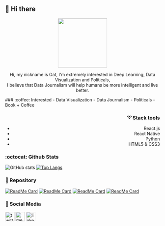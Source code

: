 ## :bookmark: Hi there
<p align="center"><img src="https://octodex.github.com/images/daftpunktocat-thomas.gif" height="160px" width="160px"></p>

<p align="center"> Hi, my nickname is Oat, I'm extremely interested in Deep Learning, Data Visualization and Politicals, <br/> I believe that Data Journalism will help humans be more intelligent and live better.
</p>

<div>
  <div align="left">
### :coffee: Interested 
- Data Visualization
- Data Journalism
- Politicals
- Book + Coffee
   </div>
    <div align="right">

### :curly_loop: Stack tools 
- React.js
- React Native
- Python
- HTML5 & CSS3 
</div>
</div>

### :octocat: Github Stats

![GitHub stats](https://github-readme-stats.vercel.app/api?username=khawoat6&show_icons=true&hide=issues&theme=buefy&count_private=false&icon_color=5c6bc0&include_all_commits=false)
[![Top Langs](https://github-readme-stats.vercel.app/api/top-langs/?username=khawoat6&layout=compact&theme=buefy)](https://github.com/anuraghazra/github-readme-stats)

### :electric_plug: Repository
<!--
<a href="https://github.com/Khawoat6/todolist-application">
  <img align="center" src="https://github-readme-stats.vercel.app/api/pin/?username=khawoat6&repo=todolist-application" />
</a>
<a href="https://github.com/Khawoat6/covid19-tracker">
  <img align="center" src="https://github-readme-stats.vercel.app/api/pin/?username=khawoat6&repo=covid19-tracker" />
</a>
<a href="https://github.com/Khawoat6/covid19-tracker-v3">
  <img align="center" src="https://github-readme-stats.vercel.app/api/pin/?username=khawoat6&repo=covid19-tracker-v3" />
</a>
<a href="https://github.com/Khawoat6/todolists-application">
  <img align="center" src="https://github-readme-stats.vercel.app/api/pin/?username=khawoat6&repo=todolists-application" />
</a>
-->

[![ReadMe Card](https://github-readme-stats.vercel.app/api/pin/?username=khawoat6&repo=covid19-tracker&theme=buefy&icon_color=5c6bc0)](https://github.com/Khawoat6/covid19-tracker)
[![ReadMe Card](https://github-readme-stats.vercel.app/api/pin/?username=khawoat6&repo=covid19-tracker-v3&theme=buefy&icon_color=5c6bc0)](https://github.com/Khawoat6/covid19-tracker-v3)
[![ReadMe Card](https://github-readme-stats.vercel.app/api/pin/?username=khawoat6&repo=todolist-application&theme=buefy&icon_color=5c6bc0)](https://github.com/Khawoat6/todolist-application)
[![ReadMe Card](https://github-readme-stats.vercel.app/api/pin/?username=khawoat6&repo=todolists-application&theme=buefy&icon_color=5c6bc0)](https://github.com/Khawoat6/todolists-application)

### :link: Social Media

[<img src='https://cdn.jsdelivr.net/npm/simple-icons@3.0.1/icons/twitter.svg' alt='twitter' height='30'>](https://twitter.com/phattaraphon_c) 
[<img src='https://cdn.jsdelivr.net/npm/simple-icons@3.0.1/icons/medium.svg' alt='medium' height='30'>](https://medium.com/@phattaraphon.c)
[<img src='https://cdn.jsdelivr.net/npm/simple-icons@3.0.1/icons/linkedin.svg' alt='linkedin' height='30'>](https://www.linkedin.com/in/phattaraphon/)

<!--
**Khawoat6/khawoat6** is a ✨ _special_ ✨ repository because its `README.md` (this file) appears on your GitHub profile.

Here are some ideas to get you started:

- 🔭 I’m currently working on ...
- 🌱 I’m currently learning ...
- 👯 I’m looking to collaborate on ...
- 🤔 I’m looking for help with ...
- 💬 Ask me about ...
- 📫 How to reach me: ...
- 😄 Pronouns: ...
- ⚡ Fun fact: ...
-->
